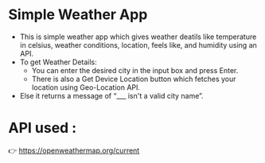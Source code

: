 # Simple Weather App

<ul>
<li>This is simple weather app which gives weather deatils like temperature in celsius, weather conditions, location, feels like, and humidity using an API.</li>

<li>To get Weather Details:
 <ul type="circle"> 
  <li>You can enter the desired city in the input box and press Enter.</li>
  <li>There is also a Get Device Location button which fetches your location using Geo-Location API.</li>
</ul></li>
<li>Else it returns a message of “___ isn't a valid city name”.</li>
</ul>


API used :
=============================
👉 https://openweathermap.org/current
